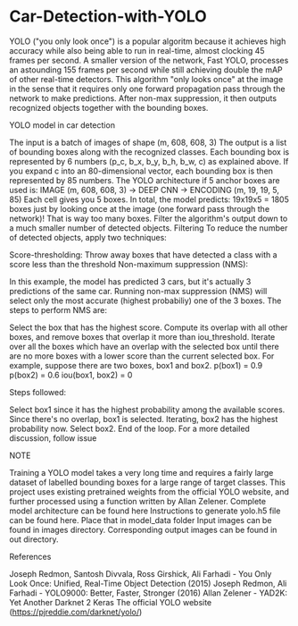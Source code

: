 # Car-Detection-with-YOLO

YOLO ("you only look once") is a popular algoritm because it achieves high accuracy while also being able to run in real-time, almost clocking 45 frames per second. A smaller version of the network, Fast YOLO, processes an astounding 155 frames per second while still achieving double the mAP of other real-time detectors. This algorithm "only looks once" at the image in the sense that it requires only one forward propagation pass through the network to make predictions. After non-max suppression, it then outputs recognized objects together with the bounding boxes.




YOLO model in car detection


The input is a batch of images of shape (m, 608, 608, 3)
The output is a list of bounding boxes along with the recognized classes. Each bounding box is represented by 6 numbers (p_c, b_x, b_y, b_h, b_w, c) as explained above. If you expand c into an 80-dimensional vector, each bounding box is then represented by 85 numbers.
The YOLO architecture if 5 anchor boxes are used is: IMAGE (m, 608, 608, 3) -> DEEP CNN -> ENCODING (m, 19, 19, 5, 85) 
Each cell gives you 5 boxes. In total, the model predicts: 19x19x5 = 1805 boxes just by looking once at the image (one forward pass through the network)! That is way too many boxes. Filter the algorithm's output down to a much smaller number of detected objects.
Filtering
To reduce the number of detected objects, apply two techniques:

Score-thresholding: Throw away boxes that have detected a class with a score less than the threshold
Non-maximum suppression (NMS):


In this example, the model has predicted 3 cars, but it's actually 3 predictions of the same car. Running non-max suppression (NMS) will select only the most accurate (highest probabiliy) one of the 3 boxes.
The steps to perform NMS are:

Select the box that has the highest score.
Compute its overlap with all other boxes, and remove boxes that overlap it more than iou_threshold.
Iterate over all the boxes which have an overlap with the selected box until there are no more boxes with a lower score than the current selected box.
For example, suppose there are two boxes, box1 and box2. p(box1) = 0.9 p(box2) = 0.6 iou(box1, box2) = 0

Steps followed:

Select box1 since it has the highest probability among the available scores.
Since there's no overlap, box1 is selected.
Iterating, box2 has the highest probability now. Select box2.
End of the loop.
For a more detailed discussion, follow issue



NOTE

Training a YOLO model takes a very long time and requires a fairly large dataset of labelled bounding boxes for a large range of target classes. This project uses existing pretrained weights from the official YOLO website, and further processed using a function written by Allan Zelener.
Complete model architecture can be found here
Instructions to generate yolo.h5 file can be found here. Place that in model_data folder
Input images can be found in images directory. Corresponding output images can be found in out directory.

References

Joseph Redmon, Santosh Divvala, Ross Girshick, Ali Farhadi - You Only Look Once: Unified, Real-Time Object Detection (2015)
Joseph Redmon, Ali Farhadi - YOLO9000: Better, Faster, Stronger (2016)
Allan Zelener - YAD2K: Yet Another Darknet 2 Keras
The official YOLO website (https://pjreddie.com/darknet/yolo/)
